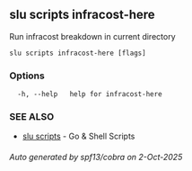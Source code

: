 ## slu scripts infracost-here

Run infracost breakdown in current directory

```
slu scripts infracost-here [flags]
```

### Options

```
  -h, --help   help for infracost-here
```

### SEE ALSO

* [slu scripts](slu_scripts.md)	 - Go & Shell Scripts

###### Auto generated by spf13/cobra on 2-Oct-2025
